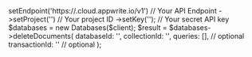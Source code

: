 <?php

use Appwrite\Client;
use Appwrite\Services\Databases;

$client = (new Client())
    ->setEndpoint('https://<REGION>.cloud.appwrite.io/v1') // Your API Endpoint
    ->setProject('<YOUR_PROJECT_ID>') // Your project ID
    ->setKey('<YOUR_API_KEY>'); // Your secret API key

$databases = new Databases($client);

$result = $databases->deleteDocuments(
    databaseId: '<DATABASE_ID>',
    collectionId: '<COLLECTION_ID>',
    queries: [], // optional
    transactionId: '<TRANSACTION_ID>' // optional
);